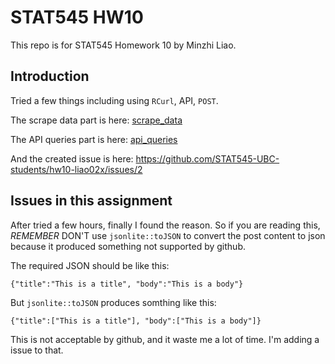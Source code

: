 # STAT545 HW10

This repo is for STAT545 Homework 10 by Minzhi Liao.

## Introduction
Tried a few things including using `RCurl`, API, `POST`.

The scrape data part is here: [scrape_data](https://raw.githack.com/STAT545-UBC-students/hw10-liao02x/master/scrape_data.html)

The API queries part is here: [api_queries](https://raw.githack.com/STAT545-UBC-students/hw10-liao02x/master/api_queries.html)

And the created issue is here: https://github.com/STAT545-UBC-students/hw10-liao02x/issues/2

## Issues in this assignment
After tried a few hours, finally I found the reason. So if you are reading this, *REMEMBER* DON'T use `jsonlite::toJSON` to convert the post content to json because it produced something not supported by github.

The required JSON should be like this:
```
{"title":"This is a title", "body":"This is a body"}
```
But `jsonlite::toJSON` produces somthing like this:
```
{"title":["This is a title"], "body":["This is a body"]}
```
This is not acceptable by github, and it waste me a lot of time. I'm adding a issue to that.
